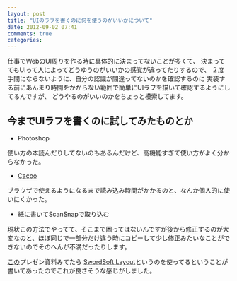 ```yaml
---
layout: post
title: "UIのラフを書くのに何を使うのがいいかについて"
date: 2012-09-02 07:41
comments: true
categories:
---
```

仕事でWebのUI周りを作る時に具体的に決まってないことが多くて、
決まっててもUIって人によってどうゆうのがいいかの感覚が違ってたりするので、
２度手間にならないように、自分の認識が間違ってないのかを確認するのに
実装する前にあんまり時間をかからない範囲で簡単にUIラフを描いて確認するようにしてるんですが、
どうやるのがいいのかをちょっと模索してます。

## 今までUIラフを書くのに試してみたものとか

+ Photoshop

使い方の本読んだりしてないのもあるんだけど、高機能すぎて使い方がよく分からなかった。

+ [Cacoo](https://cacoo.com)

ブラウザで使えるようになるまで読み込み時間がかかるのと、なんか個人的に使いにくかった。

+ 紙に書いてScanSnapで取り込む

現状この方法でやってて、そこまで困ってはないんですが後から修正するのが大変なのと、ほぼ同じで一部分だけ違う時にコピーして少し修正みたいなことができないのでそのへんが不満だったりします。

[この](http://www.slideshare.net/mayuco/css-nite-in-sapporo-vol5-14085124)プレゼン資料みてたら
[SwordSoft Layout](http://www.swordsoft.idv.tw)というのを使ってるということが書いてあったのでこれが良さそうな感じがしました。

